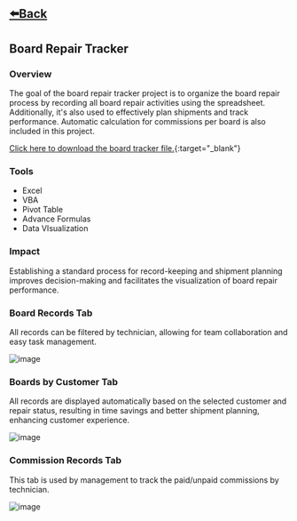 ## [⬅️Back](./)

## Board Repair Tracker

### Overview
The goal of the board repair tracker project is to organize the board repair process by recording all board repair activities using the spreadsheet. Additionally, it's also used to effectively plan shipments and track performance. Automatic calculation for commissions per board is also included in this project.

[Click here to download the board tracker file.](https://downgit.github.io/#/home?url=https://github.com/greatcyan/cyrus-baruc-data-analytics-portfolio/blob/main/LTC_Repair%20Tracking%20Sheet%20v2022.1.xlsm){:target="_blank"}

### Tools 
-  Excel
-  VBA
-  Pivot Table
-  Advance Formulas
-  Data VIsualization

### Impact
Establishing a standard process for record-keeping and shipment planning improves decision-making and facilitates the visualization of board repair performance.

### Board Records Tab
All records can be filtered by technician, allowing for team collaboration and easy task management.

![image](https://github.com/greatcyan/cyrus-baruc-data-analytics-portfolio/assets/95137493/c8739aad-ef4d-4530-9598-7739a890a751)

### Boards by Customer Tab
All records are displayed automatically based on the selected customer and repair status, resulting in time savings and better shipment planning, enhancing customer experience.

![image](https://github.com/greatcyan/cyrus-baruc-data-analytics-portfolio/assets/95137493/5085fbbc-6f39-48aa-aa1a-698f40df1ce0)


### Commission Records Tab

This tab is used by management to track the paid/unpaid commissions by technician.

![image](https://github.com/greatcyan/cyrus-baruc-data-analytics-portfolio/assets/95137493/483d0e5f-8d50-4707-89f4-e2fa0ce1cef9)


